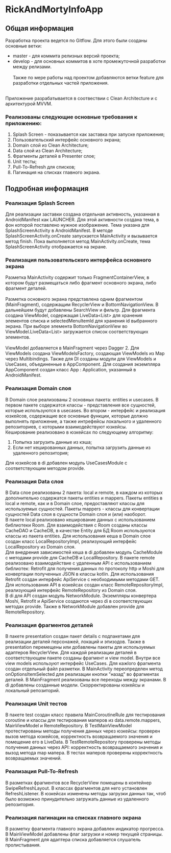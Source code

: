 # RickAndMortyInfoApp

## Общая информация

Разработка проекта ведется по Gitflow. Для этого были созданы основные ветки:
- master - для коммита релизных версий проекта;
- develop - для основных коммитов в хоте промежуточной разработки между релизами.</br></br>
Также по мере работы над проектом добавляются ветки feature для разработки отдельных частей приложения.
</br>
Приложение разрабатывается в соотвествии с Clean Architecture и с архитектурой MVVM.

### Реализованы следующие основные требования к приложению:

1. Splash Screen - показывается как заставка при запуске приложения;
2. Пользовательский интерфейс основного экрана;
3. Domain слой из Clean Architecture;
4. Data слой из Clean Architecture;
5. Фрагменты деталей в Presenter слое;
6. Unit тесты;
7. Pull-To-Refresh для списков;
8. Пагинация на списках главного экрана.


## Подробная информация

### Реализация Splash Screen

Для реализации заставки создана отдельная активность, указанная в AndroidManifest как LAUNCHER. Для этой активности создана тема, в фон которой поставлено нужное изображение. Тема указана для SplashScreenActivity в AndroidManifest. В методе SplashScreenActivity.onCreate запускается MainActivity и вызывается метод finish. Пока выполняется метод MainActivity.onCreate, тема SplashScreenActivity отображается на экране.

### Реализация пользовательского интерфейса основного экрана

Разметка MainActivity содержит только FragmentContainerView, в котором будут размещаться либо фрагмент основного экрана, либо фрагмент деталей.</br></br> Разметка основного экрана представлена одним фрагментом (MainFragment), содержащим RecyclerView и BottomNavigationView. В дальнейшем будут добавлены SearchView
и фильтр. Для фрагмента создана ViewModel, содержащая LiveData&lt;List&gt; для хранения элементов списка и selectedMenuItemId для хранения id выбранного экрана. При выборе элемента BottomNavigationView во ViewModel.LiveData&lt;List&gt; загружается список соответствующих элементов.</br></br>
ViewModel добавляется в MainFragment через Dagger 2. Для ViewModels создана ViewModelsFactory, создающая ViewModels из Map через Multibindings. Также для DI созданы модули для ViewModels и UseCases, объединенные в AppComponent. Для создания экземпляра AppComponent создан класс App : Application, указанный в 
AndroidManifest.

### Реализация Domain слоя

В Domain слое реализованы 2 основных пакета: entities и usecases. В первом пакете содержатся классы - представления все сущностей, которые используются в usecases. Во втором - интерфейс и реализация юзкейсов, содержащие все основные функции, которые должно выполнять приложение, а также интрефейсы локального и удаленного репозиториев, с которыми взаимодействуют юзкейсы.</br>
Кеширование реализовано в юзкейсах по следующему алгоритму:
1. Попытка загрузить данные из кэша;
2. Если нет кешированных данных, попытка загрузить данные из удаленного репозитория;

Для юзкейсов в di добавлен модуль UseCasesModule с соответствующим методом provide.

### Реализация Data слоя

В Data слое реализованы 2 пакета: local и remote, в каждом из которых дополнительно содержатся пакеты entities и mappers. Пакеты entities в local и remote, как и в Domain слое, предоставляют классы для используемых сущностей. Пакеты mappers - классы для конвертации сущностей Data слоя в сущности Domain слоя и (или) наоборот.</br>
В пакете local реализовано кеширование данных с использованием библиотеки Room. Для взаимодействия с Room созданы классы CacheDAO и CacheDB, в качестве Entity для БД Room используются классы из пакета entities. Для использования кеша в Domain слое создан класс LocalRepositoryImpl, реализующий интерфейс LocalRepository из Domain слоя.</br>
Для внедрения зависимостей кеша в di добавлен модуль CacheModule с методами provide для CacheDB и LocalRepository.
В пакете remote реализовано взаимодействие с удаленным API с использованием библиотек: Retrofit для получения данных по протоколу http и Moshi для конвертации полученных JSON в классы kotlin. Для использования Retrofit создан интерфейс ApiService с необходимыми методами GET. Для использования API в юзкейсах создан класс RemoteRepositoryImpl, реализующий интерфейс RemoteRepository из Domain слоя.</br>
В di для API создан модуль NetworkModule. Экземпляры конвертера Moshi, Retrofit и ApiService создаются через di в соответствующих методах provide. Также в NetworkModule добавлен provide для RemoteRepository.

### Реализация фрагментов деталей

В пакете presentation создан пакет details с подпакетами для реализации деталей персонажей, локаций и эпизодов. Также в presentation перемещены или добавлены пакеты для используемых адаптеров RecyclerView. Для каждой реализации деталей в соответствующем пакете созданы фрагмент и view model. Внутри все view models используют интерфейс UseCases. Для кажlого фрагмента создан отдельный файл разметки. В MainActivity переопределен метод onOptionsItemSelected для реализации кнопки "назад" во фрагментах деталей. В MainFragment реализованы все переходы между экранами. В di добавлены созданные модели. Скорректированы юзкейсы и локальный репозиторий.

### Реализация Unit тестов

В пакете test создан класс правила MainCoroutineRule для тестирования coroutine и классы для тестирования маперов из data.remote.mappers, MainViewModel и RemoteRepository. В TestMainViewModel протестированы методы получения данных через юзкейсы: проверен вызов метода юзкейсов, корректность возвращаемого значения и помещение его в LiveData. В TestRemoteRepository проверены методы получения данных через API: корректность возвращаемого значения и вызод метода map мапера. В тестах маперов проверены корректность возвращаемых значений.

### Реализация Pull-To-Refresh

В разметках фрагментов все RecyclerView помещены в контейнер SwipeRefreshLayout. В классах фрагментов для него установлен RefreshListener. В юзкейсах изменены методы загрузки данных так, чтоб было возможно принудительно загружать данные из удаленного репозитория.

### Реализация пагинации на списках главного экрана

В разметку фрагмента главного экрана добавлен индикатор прогресса. В MainViewModel добавлены флаг загрузки и номер текущей страницы. В MainFragment для адаптера списка добавляется слушатель пролистывания.